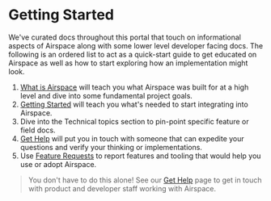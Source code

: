 # Getting Started

We've curated docs throughout this portal that touch on informational aspects of
Airspace along with some lower level developer facing docs. The following is an
ordered list to act as a quick-start guide to get educated on Airspace as well as how
to start exploring how an implementation might look.

1. [What is Airspace](/documentation/onboarding/what_is_airspace/) will teach you what
   Airspace was built for at a high level and dive into some fundamental project goals.
2. [Getting Started](/documentation/onboarding/getting_started/) will teach you what's
   needed to start integrating into Airspace.
3. Dive into the Technical topics section to pin-point specific feature or field docs.
4. [Get Help](/documentation/support/get_help/) will put you in touch with someone that
   can expedite your questions and verify your thinking or implementations.
5. Use [Feature Requests](/documentation/support/feature_requests/) to report features
  and tooling that would help you use or adopt Airspace.

> You don't have to do this alone! See our [Get Help](/documentation/support/get_help/)
> page to get in touch with product and developer staff working with Airspace.

